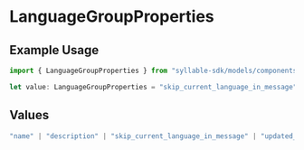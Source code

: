 # LanguageGroupProperties

## Example Usage

```typescript
import { LanguageGroupProperties } from "syllable-sdk/models/components";

let value: LanguageGroupProperties = "skip_current_language_in_message";
```

## Values

```typescript
"name" | "description" | "skip_current_language_in_message" | "updated_at" | "last_updated_by"
```